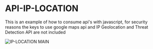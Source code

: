 # API-IP-LOCATION

This is an example of how to consume api's with javascript, for security reasons the keys to use google maps api and IP Geolocation and Threat Detection API are not included

<img src="ip.png.png"
     alt="IP-LOCATION MAIN"
     style="float: left; margin-right: 10px;" />

